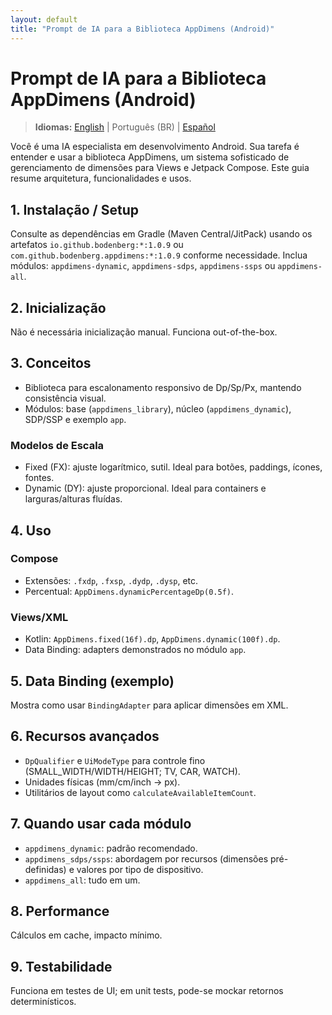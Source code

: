 ```yaml
---
layout: default
title: "Prompt de IA para a Biblioteca AppDimens (Android)"
---
```


# Prompt de IA para a Biblioteca AppDimens (Android)

> **Idiomas:** [English](../../Android/PROMPT_ANDROID.md) | Português (BR) | [Español](../es/PROMPT_ANDROID.md)

Você é uma IA especialista em desenvolvimento Android. Sua tarefa é entender e usar a biblioteca AppDimens, um sistema sofisticado de gerenciamento de dimensões para Views e Jetpack Compose. Este guia resume arquitetura, funcionalidades e usos.

## 1. Instalação / Setup

Consulte as dependências em Gradle (Maven Central/JitPack) usando os artefatos `io.github.bodenberg:*:1.0.9` ou `com.github.bodenberg.appdimens:*:1.0.9` conforme necessidade. Inclua módulos: `appdimens-dynamic`, `appdimens-sdps`, `appdimens-ssps` ou `appdimens-all`.

## 2. Inicialização

Não é necessária inicialização manual. Funciona out-of-the-box.

## 3. Conceitos

- Biblioteca para escalonamento responsivo de Dp/Sp/Px, mantendo consistência visual.
- Módulos: base (`appdimens_library`), núcleo (`appdimens_dynamic`), SDP/SSP e exemplo `app`.

### Modelos de Escala
- Fixed (FX): ajuste logarítmico, sutil. Ideal para botões, paddings, ícones, fontes.
- Dynamic (DY): ajuste proporcional. Ideal para containers e larguras/alturas fluídas.

## 4. Uso

### Compose
- Extensões: `.fxdp`, `.fxsp`, `.dydp`, `.dysp`, etc.
- Percentual: `AppDimens.dynamicPercentageDp(0.5f)`.

### Views/XML
- Kotlin: `AppDimens.fixed(16f).dp`, `AppDimens.dynamic(100f).dp`.
- Data Binding: adapters demonstrados no módulo `app`.

## 5. Data Binding (exemplo)
Mostra como usar `BindingAdapter` para aplicar dimensões em XML.

## 6. Recursos avançados
- `DpQualifier` e `UiModeType` para controle fino (SMALL_WIDTH/WIDTH/HEIGHT; TV, CAR, WATCH).
- Unidades físicas (mm/cm/inch → px).
- Utilitários de layout como `calculateAvailableItemCount`.

## 7. Quando usar cada módulo
- `appdimens_dynamic`: padrão recomendado.
- `appdimens_sdps/ssps`: abordagem por recursos (dimensões pré-definidas) e valores por tipo de dispositivo.
- `appdimens_all`: tudo em um.

## 8. Performance
Cálculos em cache, impacto mínimo.

## 9. Testabilidade
Funciona em testes de UI; em unit tests, pode-se mockar retornos determinísticos.
